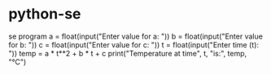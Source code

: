 # python-se
se program
a = float(input("Enter value for a: "))
b = float(input("Enter value for b: "))
c = float(input("Enter value for c: "))
t = float(input("Enter time (t): "))
temp = a * t**2 + b * t + c
print("Temperature at time", t, "is:", temp, "°C")